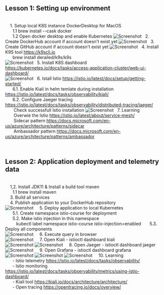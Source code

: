 &nbsp;&nbsp;<h2>Lesson 1: Setting up environment </h2><br>
&nbsp;&nbsp;&nbsp;&nbsp;1. Setup local K8S instance DockerDesktop for MacOS <br>
&nbsp;&nbsp;&nbsp;&nbsp;&nbsp;&nbsp;1.1 brew install --cask docker <br>
&nbsp;&nbsp;&nbsp;&nbsp;&nbsp;&nbsp;1.2 Open docker desktop and enable Kubernetes
![Screenshot](Lesson1/k8s_in_dd.png)
&nbsp;&nbsp;2. Create DockerHub account if account doesn't exist yet
![Screenshot](Lesson1/DockerHub.png)
&nbsp;&nbsp;3. Create GitHub account if account doesn't exist yet
![Screenshot](Lesson1/GitHub.png)
&nbsp;&nbsp;4. Install K9S tool https://k9scli.io <br>
&nbsp;&nbsp;&nbsp;&nbsp;&nbsp;&nbsp;brew install derailed/k9s/k9s <br>
![Screenshot](Lesson1/k9s.png)
&nbsp;&nbsp;5. Install K8S dashboard https://kubernetes.io/docs/tasks/access-application-cluster/web-ui-dashboard/ <br>
![Screenshot](Lesson1/K8S_dashboard.png)
&nbsp;&nbsp;6. Istall Istio https://istio.io/latest/docs/setup/getting-started/ <br>
&nbsp;&nbsp;&nbsp;&nbsp;&nbsp;&nbsp;6.1. Enable Kiali in helm temlate during installation https://istio.io/latest/docs/tasks/observability/kiali/ <br> 
&nbsp;&nbsp;&nbsp;&nbsp;&nbsp;&nbsp;6.2. Configure Jaeger tracing https://istio.io/latest/docs/tasks/observability/distributed-tracing/jaeger/ <br>
&nbsp;&nbsp;&nbsp;&nbsp;&nbsp;&nbsp; Check successfull Istio installation
![Screenshot](Lesson1/Istio.png)
&nbsp;&nbsp;7. Learning <br>
&nbsp;&nbsp;&nbsp;&nbsp;&nbsp;&nbsp; Overwie the Istio https://istio.io/latest/about/service-mesh/ <br>
&nbsp;&nbsp;&nbsp;&nbsp;&nbsp;&nbsp; Sidecar pattern https://docs.microsoft.com/en-us/azure/architecture/patterns/sidecar <br>
&nbsp;&nbsp;&nbsp;&nbsp;&nbsp;&nbsp; Ambassador pattern https://docs.microsoft.com/en-us/azure/architecture/patterns/ambassador 

&nbsp;&nbsp;<h2>Lesson 2: Application deployment and telemetry data </h2><br>
&nbsp;&nbsp;&nbsp;&nbsp;1,2. Install JDK11 &  Install a build tool maven <br>
&nbsp;&nbsp;&nbsp;&nbsp;&nbsp;&nbsp;1.1 brew install maven <br>
&nbsp;&nbsp;&nbsp;&nbsp;3. Build all services <br>
&nbsp;&nbsp;&nbsp;&nbsp;4. Publish application to your DockerHub repository <br>
![Screenshot](Lesson2/DockerHub.png)
&nbsp;&nbsp;&nbsp;&nbsp;5. Deploy application to  local Kubernetes <br>
&nbsp;&nbsp;&nbsp;&nbsp;&nbsp;&nbsp;5.1. Create namespace istio-course for deployment <br>
&nbsp;&nbsp;&nbsp;&nbsp;&nbsp;&nbsp;5.2. Make istio injection in this namespace <br>
&nbsp;&nbsp;&nbsp;&nbsp;&nbsp;&nbsp;&nbsp;&nbsp; kubectl label namespace istio-course istio-injection=enabled
&nbsp;&nbsp;&nbsp;&nbsp;&nbsp;&nbsp;5.3. Deploy all components <br>
![Screenshot](Lesson2/endpoints_check.png)
&nbsp;&nbsp;&nbsp;&nbsp;6. Execute query in browser <br>
![Screenshot](Lesson2/localhost_check.png)
&nbsp;&nbsp;&nbsp;&nbsp;7. Open Kiali - istioctl dashboard kiali <br>
![Screenshot](Lesson2/kiali_app.png)
![Screenshot](Lesson2/kiali_graph.png)
&nbsp;&nbsp;&nbsp;&nbsp;8. Open Jaeger - istioctl dashboard jaeger <br>
![Screenshot](Lesson2/jaeger.png)
&nbsp;&nbsp;&nbsp;&nbsp;9. Open Grafana - istioctl dashboard grafana <br>
![Screenshot](Lesson2/grafana_books.png)
![Screenshot](Lesson2/grafana_authors.png)
![Screenshot](Lesson2/grafana_frontend.png)
&nbsp;&nbsp;&nbsp;&nbsp;10. Learning <br>
&nbsp;&nbsp;&nbsp;&nbsp;&nbsp;&nbsp;- Istio telemetry https://istio.io/latest/docs/tasks/observability/ <br>
&nbsp;&nbsp;&nbsp;&nbsp;&nbsp;&nbsp;- Istio monitoring https://istio.io/latest/docs/tasks/observability/metrics/using-istio-dashboard/ <br>
&nbsp;&nbsp;&nbsp;&nbsp;&nbsp;&nbsp;- Kiali tool https://kiali.io/docs/architecture/architecture/ <br>
&nbsp;&nbsp;&nbsp;&nbsp;&nbsp;&nbsp;- Open tracing https://opentracing.io/docs/overview/<br>
